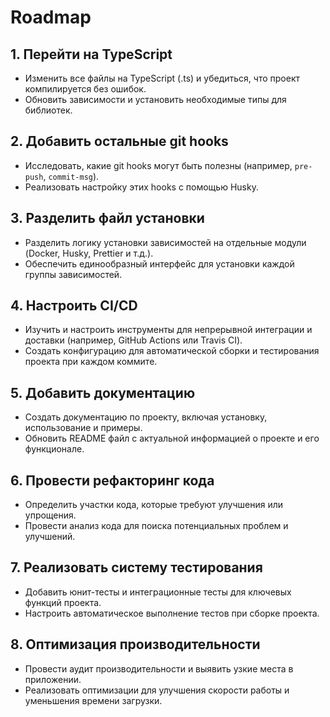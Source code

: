# Roadmap

## 1. Перейти на TypeScript

- Изменить все файлы на TypeScript (.ts) и убедиться, что проект компилируется без ошибок.
- Обновить зависимости и установить необходимые типы для библиотек.

## 2. Добавить остальные git hooks

- Исследовать, какие git hooks могут быть полезны (например, `pre-push`, `commit-msg`).
- Реализовать настройку этих hooks с помощью Husky.

## 3. Разделить файл установки

- Разделить логику установки зависимостей на отдельные модули (Docker, Husky, Prettier и т.д.).
- Обеспечить единообразный интерфейс для установки каждой группы зависимостей.

## 4. Настроить CI/CD

- Изучить и настроить инструменты для непрерывной интеграции и доставки (например, GitHub Actions или Travis CI).
- Создать конфигурацию для автоматической сборки и тестирования проекта при каждом коммите.

## 5. Добавить документацию

- Создать документацию по проекту, включая установку, использование и примеры.
- Обновить README файл с актуальной информацией о проекте и его функционале.

## 6. Провести рефакторинг кода

- Определить участки кода, которые требуют улучшения или упрощения.
- Провести анализ кода для поиска потенциальных проблем и улучшений.

## 7. Реализовать систему тестирования

- Добавить юнит-тесты и интеграционные тесты для ключевых функций проекта.
- Настроить автоматическое выполнение тестов при сборке проекта.

## 8. Оптимизация производительности

- Провести аудит производительности и выявить узкие места в приложении.
- Реализовать оптимизации для улучшения скорости работы и уменьшения времени загрузки.
